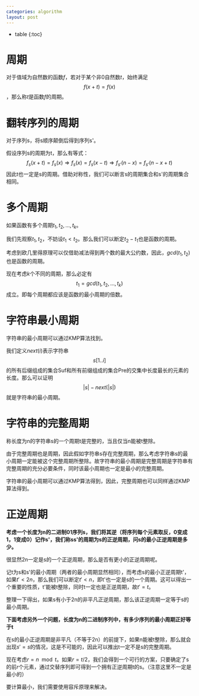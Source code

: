 ```yaml
---
categories: algorithm
layout: post
---
```


- table
{:toc}

# 周期

对于值域为自然数的函数$f$，若对于某个非$0$自然数$t$，始终满足
$$
f(x+t)=f(x)
$$
，那么称$t$是函数$f$的周期。

# 翻转序列的周期

对于序列s，将s顺序颠倒后得到序列s'。

假设序列s的周期为t，那么有等式：
$$
f_s(x+t)=f_s(x)\Rightarrow f_s(x)=f_s(x-t)\Rightarrow f_{s'}(n-x)=f_{s'}(n-x+t)
$$
因此t也一定是s的周期。借助对称性，我们可以断言s的周期集合和s'的周期集合相同。



# 多个周期

如果函数有多个周期$t_1,t_2,\ldots, t_k$。

我们先观察$t_1,t_2$，不妨设$t_1< t_2$。那么我们可以断定$t_2-t_1$也是函数的周期。

考虑到欧几里得原理可以仅借助减法得到两个数的最大公约数，因此，$gcd(t_1,t_2)$也是函数的周期。

现在考虑$k$个不同的周期，那么必定有
$$
t_1=gcd(t_1,t_2,\ldots,t_k)
$$
成立。即每个周期都应该是函数的最小周期的倍数。

# 字符串最小周期

字符串的最小周期可以通过KMP算法找到。

我们定义$next(i)$表示字符串
$$
s[1..i]
$$
的所有后缀组成的集合Suf和所有前缀组成的集合Pre的交集中长度最长的元素的长度。那么可以证明
$$
|s|-next(|s|)
$$
就是字符串的最小周期。

# 字符串的完整周期

称长度为n的字符串s的一个周期t是完整的，当且仅当n能被t整除。

由于完整周期也是周期，因此假如字符串s存在完整周期，那么考虑字符串s的最小周期一定能被这个完整周期所整除。故字符串的最小周期是完整周期是字符串有完整周期的充分必要条件，同时该最小周期也一定是最小的完整周期。

字符串的最小周期可以通过KMP算法得到，因此，完整周期也可以同样通过KMP算法得到。

# 正逆周期

**考虑一个长度为n的二进制01序列s，我们将其逆（将序列每个元素取反，0变成1，1变成0）记作s'，我们称ss'的周期为s的正逆周期，问s的最小正逆周期是多少。**

很显然2n一定是s的一个正逆周期，那么是否有更小的正逆周期呢。

记t为s和s'的最小周期（两者的最小周期显然相同），而考虑s的最小正逆周期t'，如果$t'<2n$，那么我们可以断定$t'<n$，即t'也一定是s的一个周期。这可以得出一个重要的性质，t'能被t整除，同时t一定也是正逆周期，故$t'=t$。

整理一下得出，如果s有小于2n的非平凡正逆周期，那么该正逆周期一定等于s的最小周期。

**下面考虑另外一个问题，长度为n的二进制序列中，有多少序列的最小周期正好等于t**

在s的最小正逆周期是非平凡（不等于2n）的前提下，如果n能被t整除，那么就会出现$s'=s$的情况，这是不可能的，因此可以推出t一定不是s的完整周期。

现在考虑$r=n\mod t$。如果$r=t/2$，我们会得到一个可行的方案，只要确定了s的前$r$个元素，通过交替序列即可得到一个拥有正逆周期t的s。（注意这里不一定是最小的）

要计算最小，我们需要使用容斥原理来解决。

